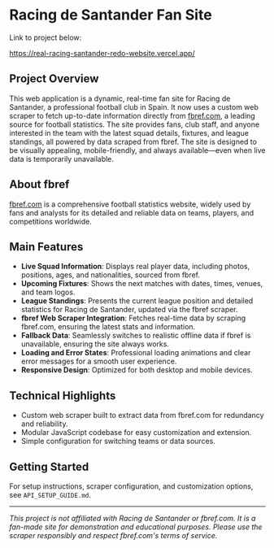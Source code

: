 # Racing de Santander Fan Site

Link to project below:

https://real-racing-santander-redo-website.vercel.app/

## Project Overview

This web application is a dynamic, real-time fan site for Racing de Santander, a professional football club in Spain. It now uses a custom web scraper to fetch up-to-date information directly from [fbref.com](https://fbref.com/), a leading source for football statistics. The site provides fans, club staff, and anyone interested in the team with the latest squad details, fixtures, and league standings, all powered by data scraped from fbref. The site is designed to be visually appealing, mobile-friendly, and always available—even when live data is temporarily unavailable.

## About fbref

[fbref.com](https://fbref.com/) is a comprehensive football statistics website, widely used by fans and analysts for its detailed and reliable data on teams, players, and competitions worldwide.

## Main Features

- **Live Squad Information**: Displays real player data, including photos, positions, ages, and nationalities, sourced from fbref.
- **Upcoming Fixtures**: Shows the next matches with dates, times, venues, and team logos.
- **League Standings**: Presents the current league position and detailed statistics for Racing de Santander, updated via the fbref scraper.
- **fbref Web Scraper Integration**: Fetches real-time data by scraping fbref.com, ensuring the latest stats and information.
- **Fallback Data**: Seamlessly switches to realistic offline data if fbref is unavailable, ensuring the site always works.
- **Loading and Error States**: Professional loading animations and clear error messages for a smooth user experience.
- **Responsive Design**: Optimized for both desktop and mobile devices.

## Technical Highlights

- Custom web scraper built to extract data from fbref.com for redundancy and reliability.
- Modular JavaScript codebase for easy customization and extension.
- Simple configuration for switching teams or data sources.

## Getting Started

For setup instructions, scraper configuration, and customization options, see `API_SETUP_GUIDE.md`.

---

_This project is not affiliated with Racing de Santander or fbref.com. It is a fan-made site for demonstration and educational purposes. Please use the scraper responsibly and respect fbref.com's terms of service._
